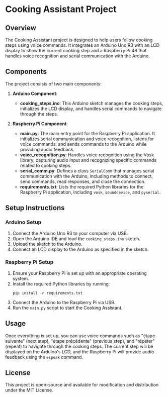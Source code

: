 # Cooking Assistant Project

## Overview
The Cooking Assistant project is designed to help users follow cooking steps using voice commands. It integrates an Arduino Uno R3 with an LCD display to show the current cooking step and a Raspberry Pi 4B that handles voice recognition and serial communication with the Arduino.

## Components
The project consists of two main components:

1. **Arduino Component**:
   - **cooking_steps.ino**: This Arduino sketch manages the cooking steps, initializes the LCD display, and handles serial commands to navigate through the steps.

2. **Raspberry Pi Component**:
   - **main.py**: The main entry point for the Raspberry Pi application. It initializes serial communication and voice recognition, listens for voice commands, and sends commands to the Arduino while providing audio feedback.
   - **voice_recognition.py**: Handles voice recognition using the Vosk library, capturing audio input and recognizing specific commands related to cooking steps.
   - **serial_comm.py**: Defines a class `SerialComm` that manages serial communication with the Arduino, including methods to connect, send commands, read responses, and close the connection.
   - **requirements.txt**: Lists the required Python libraries for the Raspberry Pi application, including `vosk`, `sounddevice`, and `pyserial`.

## Setup Instructions

### Arduino Setup
1. Connect the Arduino Uno R3 to your computer via USB.
2. Open the Arduino IDE and load the `cooking_steps.ino` sketch.
3. Upload the sketch to the Arduino.
4. Connect an LCD display to the Arduino as specified in the sketch.

### Raspberry Pi Setup
1. Ensure your Raspberry Pi is set up with an appropriate operating system.
2. Install the required Python libraries by running:
   ```
   pip install -r requirements.txt
   ```
3. Connect the Arduino to the Raspberry Pi via USB.
4. Run the `main.py` script to start the Cooking Assistant.

## Usage
Once everything is set up, you can use voice commands such as "étape suivante" (next step), "étape précédente" (previous step), and "répéter" (repeat) to navigate through the cooking steps. The current step will be displayed on the Arduino's LCD, and the Raspberry Pi will provide audio feedback using the `espeak` command.

## License
This project is open-source and available for modification and distribution under the MIT License.